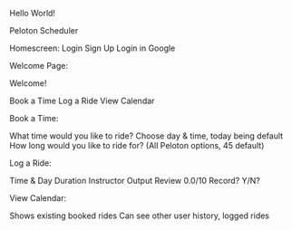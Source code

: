 Hello World!

Peloton Scheduler

Homescreen:
Login
Sign Up
Login in Google

Welcome Page:

Welcome!

Book a Time
Log a Ride
View Calendar


Book a Time:

What time would you like to ride? Choose day & time, today being default
How long would you like to ride for? (All Peloton options, 45 default)

Log a Ride:

Time & Day
Duration
Instructor
Output
Review 0.0/10
Record? Y/N?

View Calendar:

Shows existing booked rides
Can see other user history, logged rides
